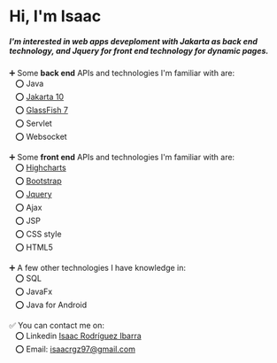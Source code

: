 <h1>Hi, I'm Isaac</h1>

<h5>I'm interested in web apps deveploment with <i>Jakarta</i> as back end technology, and <i>Jquery</i> for front end technology for dynamic pages.</h5>

:heavy_plus_sign: Some <b>back end</b> APIs and technologies I'm familiar with are:
<br/>
&ensp; :o: Java
<br/>
&ensp; :o: <a href="https://jakarta.ee/">Jakarta 10</a>
<br/>
&ensp; :o: <a href="https://glassfish.org/">GlassFish 7</a>
<br/>
&ensp; :o: Servlet
<br/>
&ensp; :o: Websocket
<br/>

:heavy_plus_sign: Some <b>front end</b> APIs and technologies I'm familiar with are:
<br/>
&ensp; :o: <a href="https://www.highcharts.com/demo">Highcharts</a>
<br/>
&ensp; :o: <a href="https://getbootstrap.com/docs/5.2/getting-started/introduction/">Bootstrap</a>
<br/>
&ensp; :o: <a href="https://api.jquery.com/">Jquery</a>
<br/>
&ensp; :o: Ajax 
<br/>
&ensp; :o: JSP
<br/>
&ensp; :o: CSS style
<br/>
&ensp; :o: HTML5 

:heavy_plus_sign: A few other technologies I have knowledge in:
<br/>
&ensp; :o: SQL
<br/>
&ensp; :o: JavaFx
<br/>
&ensp; :o: Java for Android 

:white_check_mark: You can contact me on: 
<br/>
&ensp; :o: Linkedin <a href="https://www.linkedin.com/in/isaac-rodr%C3%ADguez-ibarra-8364b9212/">Isaac Rodríguez Ibarra</a>
<br/>
&ensp; :o: Email: isaacrgz97@gmail.com
